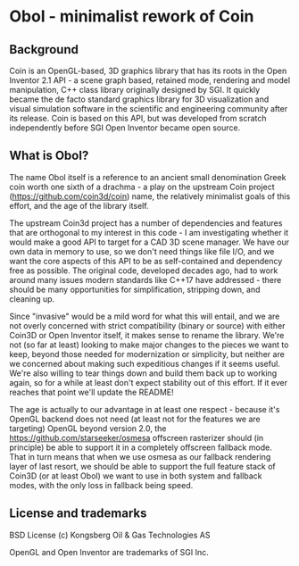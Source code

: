# Obol - minimalist rework of Coin

## Background

Coin is an OpenGL-based, 3D graphics library that has its roots in the
Open Inventor 2.1 API - a scene graph based,
retained mode, rendering and model manipulation, C++ class library
originally designed by SGI.  It quickly became the de facto standard
graphics library for 3D visualization and visual simulation software
in the scientific and engineering community after its release.
Coin is based on this API, but was developed from
scratch independently before SGI Open Inventor became open source.

## What is Obol?

The name Obol itself is a reference to an ancient small denomination Greek coin
worth one sixth of a drachma - a play on the upstream Coin project
(https://github.com/coin3d/coin) name, the relatively minimalist goals of this
effort, and the age of the library itself.

The upstream Coin3d project has a number of dependencies and features that are
orthogonal to my interest in this code - I am investigating whether it would
make a good API to target for a CAD 3D scene manager.  We have our own data in
memory to use, so we don't need things like file I/O, and we want the core
aspects of this API to be as self-contained and dependency free as possible.
The original code, developed decades ago, had to work around many issues modern
standards like C++17 have addressed - there should be many opportunities for
simplification, stripping down, and cleaning up.

Since "invasive" would be a mild word for what this will entail, and we are not
overly concerned with strict compatibility (binary or source) with either
Coin3D or Open Inventor itself, it makes sense to rename the library.  We're
not (so far at least) looking to make major changes to the pieces we want to
keep, beyond those needed for modernization or simplicity, but neither are we
concerned about making such expeditious changes if it seems useful.  We're also
willing to tear things down and build them back up to working again, so for a
while at least don't expect stability out of this effort.  If it ever reaches
that point we'll update the README!

The age is actually to our advantage in at least one respect - because it's
OpenGL backend does not need (at least not for the features we are targeting)
OpenGL beyond version 2.0, the https://github.com/starseeker/osmesa offscreen
rasterizer should (in principle) be able to support it in a completely
offscreen fallback mode.  That in turn means that when we use osmesa as our
fallback rendering layer of last resort, we should be able to support the full
feature stack of Coin3D (or at least Obol) we want to use in both system and
fallback modes, with the only loss in fallback being speed.

## License and trademarks

BSD License (c) Kongsberg Oil & Gas Technologies AS

OpenGL and Open Inventor are trademarks of SGI Inc. 

